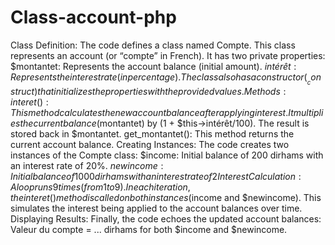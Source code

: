 # Class-account-php
Class Definition:
The code defines a class named Compte.
This class represents an account (or “compte” in French).
It has two private properties:
$montantet: Represents the account balance (initial amount).
$intérêt: Represents the interest rate (in percentage).
The class also has a constructor (__construct) that initializes the properties with the provided values.
Methods:
interet(): This method calculates the new account balance after applying interest.
It multiplies the current balance ($montantet) by (1 + $this->intérêt/100).
The result is stored back in $montantet.
get_montantet(): This method returns the current account balance.
Creating Instances:
The code creates two instances of the Compte class:
$income: Initial balance of 200 dirhams with an interest rate of 20%.
$newincome: Initial balance of 1000 dirhams with an interest rate of 2%.
Interest Calculation:
A loop runs 9 times (from 1 to 9).
In each iteration, the interet() method is called on both instances ($income and $newincome).
This simulates the interest being applied to the account balances over time.
Displaying Results:
Finally, the code echoes the updated account balances:
Valeur du compte = ... dirhams for both $income and $newincome.
